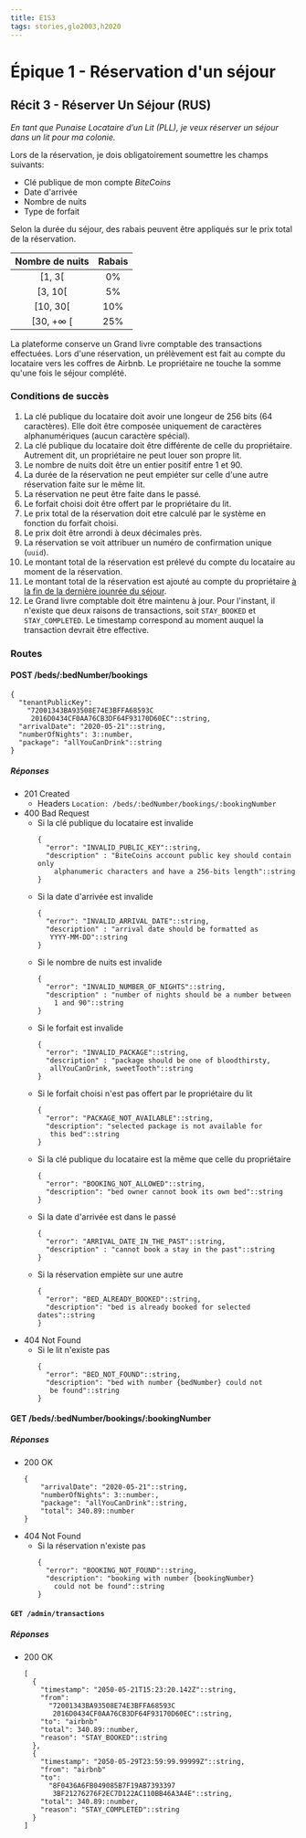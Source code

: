 ```yaml
---
title: E1S3
tags: stories,glo2003,h2020
---
```


# Épique 1 - Réservation d'un séjour


## Récit 3 - Réserver Un Séjour (RUS)
    

*En tant que Punaise Locataire d’un Lit (PLL), je veux réserver un séjour dans un lit pour ma colonie.*

Lors de la réservation, je dois obligatoirement soumettre les champs suivants:

- Clé publique de mon compte *BiteCoins*
- Date d'arrivée
- Nombre de nuits
- Type de forfait

Selon la durée du séjour, des rabais peuvent être appliqués sur le prix total de la réservation.

| Nombre de nuits | Rabais |
| :---: | :---: |
| [1, 3[ | 0% |
| [3, 10[ | 5% |
| [10, 30[ | 10% |
| [30, +$\infty$ [ | 25% |

La plateforme conserve un Grand livre comptable des transactions effectuées. Lors d'une réservation, un prélèvement est fait au compte du locataire vers les coffres de Airbnb. Le propriétaire ne touche la somme qu'une fois le séjour complété. 


### Conditions de succès


1. La clé publique du locataire doit avoir une longeur de 256 bits (64 caractères). Elle doit être composée uniquement de caractères alphanumériques (aucun caractère spécial).
1. La clé publique du locataire doit être différente de celle du propriétaire. Autrement dit, un propriétaire ne peut louer son propre lit.
1. Le nombre de nuits doit être un entier positif entre 1 et 90.
1. La durée de la réservation ne peut empiéter sur celle d'une autre réservation faite sur le même lit.
1. La réservation ne peut être faite dans le passé.
1. Le forfait choisi doit être offert par le propriétaire du lit.
1. Le prix total de la réservation doit etre calculé par le système en fonction du forfait choisi.
1. Le prix doit être arrondi à deux décimales près.
1. La réservation se voit attribuer un numéro de confirmation unique (`uuid`).
1. Le montant total de la réservation est prélevé du compte du locataire au moment de la réservation.
1. Le montant total de la réservation est ajouté au compte du propriétaire [à la fin de la dernière jounrée du séjour](https://docs.oracle.com/javase/8/docs/api/java/time/LocalTime.html#MAX).
1. Le Grand livre comptable doit être maintenu à jour. Pour l'instant, il n'existe que deux raisons de transactions, soit `STAY_BOOKED` et `STAY_COMPLETED`. Le timestamp correspond au moment auquel la transaction devrait être effective.
  

### Routes


#### POST /beds/:bedNumber/bookings


```{json}
{
  "tenantPublicKey":
    "72001343BA93508E74E3BFFA68593C
     2016D0434CF0AA76CB3DF64F93170D60EC"::string,
  "arrivalDate": "2020-05-21"::string,
  "numberOfNights": 3::number,
  "package": "allYouCanDrink"::string
}
```


##### Réponses


- 201 Created
     - Headers `Location: /beds/:bedNumber/bookings/:bookingNumber`
- 400 Bad Request
    - Si la clé publique du locataire est invalide
         ```{json}
         {
           "error": "INVALID_PUBLIC_KEY"::string,
           "description" : "BiteCoins account public key should contain only
             alphanumeric characters and have a 256-bits length"::string
         }
         ```
    - Si la date d'arrivée est invalide
        ```{json}
        {
          "error": "INVALID_ARRIVAL_DATE"::string,
          "description" : "arrival date should be formatted as  
           YYYY-MM-DD"::string
        }
        ```
    - Si le nombre de nuits est invalide
        ```{json}
        {
          "error": "INVALID_NUMBER_OF_NIGHTS"::string,
          "description" : "number of nights should be a number between 
            1 and 90"::string
        }
        ```
     - Si le forfait est invalide 
        ```{json}
        {
          "error": "INVALID_PACKAGE"::string,
          "description" : "package should be one of bloodthirsty, 
           allYouCanDrink, sweetTooth"::string
        }
        ```
    - Si le forfait choisi n'est pas offert par le propriétaire du lit
        ```{json}
        {
          "error": "PACKAGE_NOT_AVAILABLE"::string,
          "description": "selected package is not available for 
           this bed"::string
        }
        ```
    - Si la clé publique du locataire est la même que celle du propriétaire
        ```{json}
        {
          "error": "BOOKING_NOT_ALLOWED"::string,
          "description": "bed owner cannot book its own bed"::string
        }
        ```
    - Si la date d'arrivée est dans le passé
        ```{json}
        {
          "error": "ARRIVAL_DATE_IN_THE_PAST"::string,
          "description" : "cannot book a stay in the past"::string
        }
        ```
    - Si la réservation empiète sur une autre
        ```{json}
        {
          "error": "BED_ALREADY_BOOKED"::string,
          "description": "bed is already booked for selected dates"::string
        }
        ```
- 404 Not Found
    - Si le lit n'existe pas
        ```{json}
        {
          "error": "BED_NOT_FOUND"::string,
          "description": "bed with number {bedNumber} could not 
           be found"::string
        }
        ```

#### GET /beds/:bedNumber/bookings/:bookingNumber


##### Réponses


- 200 OK
    ```{json}
    {
        "arrivalDate": "2020-05-21"::string,
        "numberOfNights": 3::number:,
        "package": "allYouCanDrink"::string,
        "total": 340.89::number
    }
    ```
- 404 Not Found
    - Si la réservation n'existe pas
        ```{json}
        {
          "error": "BOOKING_NOT_FOUND"::string,
          "description": "booking with number {bookingNumber} 
            could not be found"::string
        }
        ```


#### `GET /admin/transactions`


##### Réponses


- 200 OK
    ```{json}
    [
      {
        "timestamp": "2050-05-21T15:23:20.142Z"::string,
        "from":
          "72001343BA93508E74E3BFFA68593C
           2016D0434CF0AA76CB3DF64F93170D60EC"::string,
        "to": "airbnb"
        "total": 340.89::number,
        "reason": "STAY_BOOKED"::string
      },
      {
        "timestamp": "2050-05-29T23:59:99.99999Z"::string,
        "from": "airbnb"
        "to":
          "8F0436A6FB049085B7F19AB7393397
           3BF21276276F2EC7D122AC110BB46A3A4E"::string,
        "total": 340.89::number,
        "reason": "STAY_COMPLETED"::string
      }
    ]
    ```
